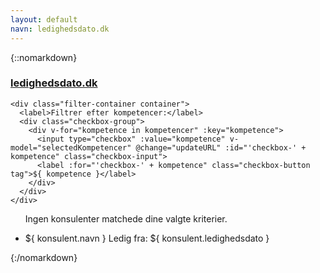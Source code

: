```yaml
---
layout: default
navn: ledighedsdato.dk
---
```

{::nomarkdown}
<div id="app" class="container">
    <a href="/"><h3 class="title has-text-centered">ledighedsdato.dk</h3></a>

    <div class="filter-container container">
      <label>Filtrer efter kompetencer:</label>
      <div class="checkbox-group">
        <div v-for="kompetence in kompetencer" :key="kompetence">
          <input type="checkbox" :value="kompetence" v-model="selectedKompetencer" @change="updateURL" :id="'checkbox-' + kompetence" class="checkbox-input">
          <label :for="'checkbox-' + kompetence" class="checkbox-button tag">${ kompetence }</label>
        </div>
      </div>
    </div>

  <div class="container">
    <ul class="konsulent-list">
      <div v-if="filteredKonsulenter.length === 0">
          <p>Ingen konsulenter matchede dine valgte kriterier.</p>
      </div>
    <li v-for="konsulent in filteredKonsulenter" class="konsulent">
        <a :href="konsulent.link" class="navn">${ konsulent.navn }</a>
        <span class="dato">Ledig fra: ${ konsulent.ledighedsdato }</span>
      </li>
    </ul>
  </div>
</div>
{:/nomarkdown}

<script src="https://cdn.jsdelivr.net/npm/vue/dist/vue.js"></script>

<script>
  new Vue({
    delimiters: ['${', '}'],
    el: '#app',
    data: {
      konsulenter: [
        {% for konsulent in site.konsulenter %}
          {
            navn: "{{ konsulent.navn }}",
            ledighedsdato: "{{ konsulent.ledighedsdato }}",
            link: "{{ konsulent.link }}",
            kompetencer: "{{ konsulent.kompetencer }}".split(','),
            linkedin: "{{ konsulent.linkedin }}"
          },
        {% endfor %}
      ],
      kompetencer: [],
      selectedKompetencer: []
    },
    computed: {
        filteredKonsulenter() {
            if (this.selectedKompetencer.length === 0) {
                return this.konsulenter;
            } else {
                return this.konsulenter.filter((konsulent) => {
                    return this.selectedKompetencer.every((kompetence) =>
                    konsulent.kompetencer.includes(kompetence)
                    );
                });
            }
        },
    },
    methods: {
      updateURL: function() {
        var params = new URLSearchParams();
        for(k of this.selectedKompetencer)
        {
          params.append('kompetencer', k);
        }
        history.replaceState({}, '', '?'+ params.toString());
      },
      loadFilterFromURL: function() {
        var params = new URLSearchParams(window.location.search);
        var kompetencer = params.getAll('kompetencer');
        this.selectedKompetencer = kompetencer;
        console.log(this.selectedKompetencer);
      }
    },
    created: function() {
      var self = this;
      self.loadFilterFromURL();
      this.konsulenter.forEach(function(konsulent) {
         konsulent.kompetencer.forEach(function(kompetence) {
          if (!self.kompetencer.includes(kompetence)) {
            self.kompetencer.push(kompetence);
          }
         })
       })
    }
});
</script>
